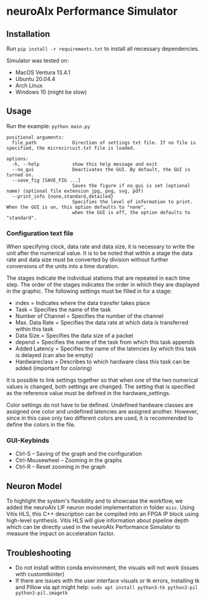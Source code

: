 # neuroAIx Performance Simulator

## Installation
Run `pip install -r requirements.txt` to install all necessary dependencies.

Simulator was tested on:
- MacOS Ventura 13.4.1
- Ubuntu 20.04.4
- Arch Linux
- Windows 10 (might be slow)

## Usage

Run the example: `python main.py`

```
positional arguments:
  file_path             Direction of settings txt file. If no file is specified, the microcircuit.txt file is loaded.

options:
  -h, --help            show this help message and exit
  --no_gui              Deactivates the GUI. By default, the GUI is turned on.
  --save_fig [SAVE_FIG ...]
                        Saves the figure if no_gui is set (optional name) (optional file extension jpg, png, svg, pdf)
  --print_info {none,standard,detailed}
                        Specifies the level of information to print. When the GUI is on, this option defaults to "none",
                        when the GUI is off, the option defaults to "standard". 
```

### Configuration text file
When specifying clock, data rate and data size, it is necessary to write the unit after the numerical value. 
It is to be noted that within a stage the data rate and data size must be converted by division without further conversions of the units into a time duration.

The stages indicate the individual stations that are repeated in each time step.
The order of the stages indicates the order in which they are displayed in the graphic.
The following settings must be filled in for a stage:
- index               =   Indicates where the data transfer takes place
- Task                =   Specifies the name of the task
- Number of Channel   =   Specifies the number of the channel
- Max. Data Rate      =   Specifies the data rate at which data is transferred within this task
- Data Size           =   Specifies the data size of a packet
- depend              =   Specifies the name of the task from which this task appends
- Added Latency       =   Specifies the name of the latencies by which this task is delayed (can also be empty)
- Hardwareclass       =   Describes to which hardware class this task can be added (important for coloring)

It is possible to link settings together so that when one of the two numerical values is changed, both settings are changed.
The setting that is specified as the reference value must be defined in the hardware_settings.

Color settings do not have to be defined. Undefined hardware classes are assigned one color and undefined latencies are assigned another.
However, since in this case only two different colors are used, it is recommended to define the colors in the file.

### GUI-Keybinds
- Ctrl-S          – Saving of the graph and the configuration
- Ctrl-Mousewheel – Zooming in the graphs
- Ctrl-R          – Reset zooming in the graph

## Neuron Model
To highlight the system's flexibility and to showcase the workflow, we added the neuroAIx LIF neuron model implementation in folder `misc`. Using Vitis HLS, this C++ description can be compiled into an FPGA IP block using high-level synthesis. Vitis HLS will give information about pipeline depth which can be directly used in the neuroAIx Performance Simulator to measure the impact on acceleration factor.

## Troubleshooting
- Do not install within conda environment, the visuals will not work (issues with customtkinter)
- If there are issues with the user interface visuals or tk errors, installing tk and Pillow via apt might help: `sudo apt install python3-tk python3-pil python3-pil.imagetk`